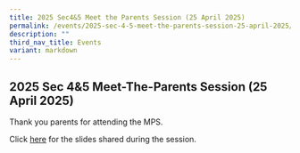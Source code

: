 ```yaml
---
title: 2025 Sec4&5 Meet the Parents Session (25 April 2025)
permalink: /events/2025-sec-4-5-meet-the-parents-session-25-april-2025/
description: ""
third_nav_title: Events
variant: markdown
---
```

## 2025 Sec 4&5 Meet-The-Parents Session (25 April 2025)

Thank you parents for attending the MPS.

Click [here](/files/2025/Slides_for_2025_Sec_4_5_MPS__SLs__v3__sch_website_.pdf) for the slides shared during the session.